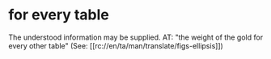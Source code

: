 # for every table

The understood information may be supplied. AT: "the weight of the gold for every other table" (See: [[rc://en/ta/man/translate/figs-ellipsis]])